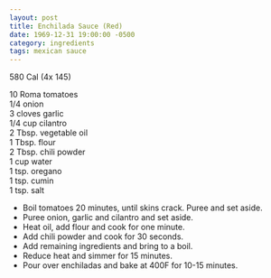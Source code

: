 ```yaml
---
layout: post
title: Enchilada Sauce (Red)
date: 1969-12-31 19:00:00 -0500
category: ingredients
tags: mexican sauce
---
```

580 Cal (4x 145)

10 Roma tomatoes  
1/4 onion  
3 cloves garlic  
1/4 cup cilantro  
2 Tbsp. vegetable oil  
1 Tbsp. flour  
2 Tbsp. chili powder  
1 cup water  
1 tsp. oregano  
1 tsp. cumin  
1 tsp. salt  

* Boil tomatoes 20 minutes, until skins crack.  Puree and set aside.
* Puree onion, garlic and cilantro and set aside.
* Heat oil, add flour and cook for one minute.
* Add chili powder and cook for 30 seconds.
* Add remaining ingredients and bring to a boil.
* Reduce heat and simmer for 15 minutes.
* Pour over enchiladas and bake at 400F for 10-15 minutes.
